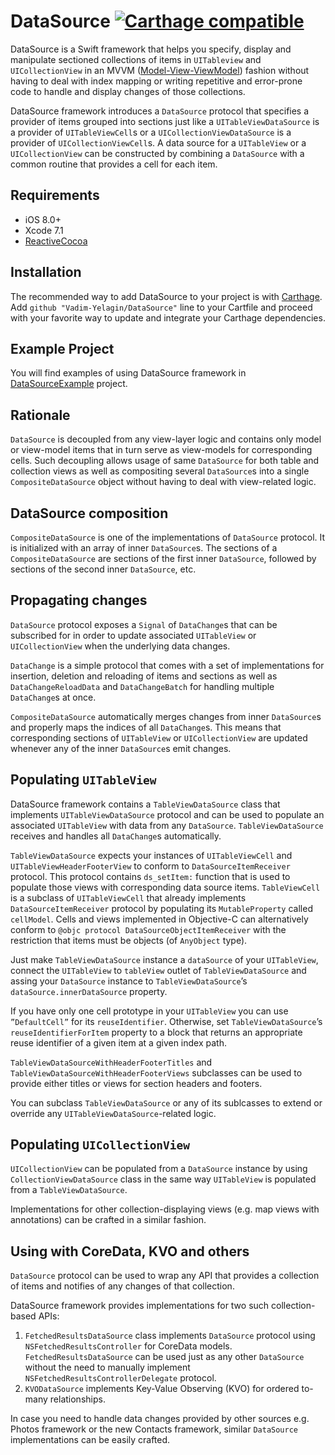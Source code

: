 # DataSource [![Carthage compatible](https://img.shields.io/badge/Carthage-compatible-4BC51D.svg?style=flat)](https://github.com/Carthage/Carthage)

DataSource is a Swift framework that helps you specify, display and manipulate sectioned collections of items in `UITableview`  and `UICollectionView` in an MVVM ([Model-View-ViewModel](https://en.wikipedia.org/wiki/Model_View_ViewModel)) fashion without having to deal with index mapping or writing repetitive and error-prone code to handle and display changes of those collections.

DataSource framework introduces a `DataSource` protocol that specifies a provider of items grouped into sections just like a `UITableViewDataSource` is a provider of `UITableViewCell`s or a `UICollectionViewDataSource` is a provider of `UICollectionViewCell`s.
A data source for a `UITableView` or a `UICollectionView` can be constructed by combining a `DataSource` with a common routine that provides a cell for each item.

## Requirements

* iOS 8.0+
* Xcode 7.1
* [ReactiveCocoa](https://github.com/ReactiveCocoa/ReactiveCocoa/releases/)

## Installation

The recommended way to add DataSource to your project is with [Carthage](https://github.com/Carthage/Carthage/releases/).
Add `github "Vadim-Yelagin/DataSource"` line to your Cartfile and proceed with your favorite way to update and integrate your Carthage dependencies.

## Example Project

You will find examples of using DataSource framework in [DataSourceExample](https://github.com/Vadim-Yelagin/DataSourceExample) project.

## Rationale

`DataSource` is decoupled from any view-layer logic and contains only model or view-model items that in turn serve as view-models for corresponding cells.
Such decoupling allows usage of same `DataSource` for both table and collection views as well as compositing several `DataSource`s into a single `CompositeDataSource` object without having to deal with view-related logic.

## DataSource composition

`CompositeDataSource` is one of the implementations of `DataSource` protocol. It is initialized with an array of inner `DataSource`s. The sections of a `CompositeDataSource` are sections of the first inner `DataSource`, followed by sections of the second inner `DataSource`, etc.

## Propagating changes

`DataSource` protocol exposes a `Signal` of `DataChange`s that can be subscribed for in order to update associated `UITableView` or `UICollectionView` when the underlying data changes.

`DataChange` is a simple protocol that comes with a set of implementations for insertion, deletion and reloading of items and sections as well as `DataChangeReloadData` and `DataChangeBatch` for handling multiple `DataChange`s at once.

`CompositeDataSource` automatically merges changes from inner `DataSource`s and properly maps the indices of all `DataChange`s. This means that corresponding sections of `UITableView` or `UICollectionView` are updated whenever any of the inner `DataSource`s emit changes.

## Populating `UITableView`

DataSource framework contains a `TableViewDataSource` class that implements `UITableViewDataSource` protocol and can be used to populate an associated `UITableView` with data from any `DataSource`. `TableViewDataSource` receives and handles all `DataChange`s automatically.

`TableViewDataSource` expects your instances of `UITableViewCell` and `UITableViewHeaderFooterView` to conform to `DataSourceItemReceiver` protocol. This protocol contains `ds_setItem:` function that is used to populate those views with corresponding data source items. `TableViewCell` is a subclass of `UITableViewCell` that already implements `DataSourceItemReceiver` protocol by populating its `MutableProperty` called `cellModel`. Cells and views implemented in Objective-C can alternatively conform to `@objc protocol DataSourceObjectItemReceiver` with the restriction that items must be objects (of `AnyObject` type).

Just make `TableViewDataSource` instance a `dataSource` of your `UITableView`, connect the `UITableView` to `tableView` outlet of `TableViewDataSource` and assing your `DataSource` instance to `TableViewDataSource`’s `dataSource.innerDataSource` property.

If you have only one cell prototype in your `UITableView` you can use `”DefaultCell”` for its `reuseIdentifier`. Otherwise, set `TableViewDataSource`’s `reuseIdentifierForItem` property to a block that returns an appropriate reuse identifier of a given item at a given index path.

`TableViewDataSourceWithHeaderFooterTitles` and `TableViewDataSourceWithHeaderFooterViews` subclasses can be used to provide either titles or views for section headers and footers.

You can subclass `TableViewDataSource` or any of its sublcasses to extend or override any `UITableViewDataSource`-related logic.

## Populating `UICollectionView`

`UICollectionView` can be populated from a `DataSource` instance by using `CollectionViewDataSource` class in the same way `UITableView` is populated from a `TableViewDataSource`.

Implementations for other collection-displaying views (e.g. map views with annotations) can be crafted in a similar fashion.

## Using with CoreData, KVO and others

`DataSource` protocol can be used to wrap any API that provides a collection of items and notifies of any changes of that collection.

DataSource framework provides implementations for two such collection-based APIs:

1. `FetchedResultsDataSource` class implements `DataSource` protocol using `NSFetchedResultsController` for CoreData models.
`FetchedResultsDataSource` can be used just as any other `DataSource` without the need to manually implement `NSFetchedResultsControllerDelegate` protocol.
2. `KVODataSource` implements Key-Value Observing (KVO) for ordered to-many relationships.

In case you need to handle data changes provided by other sources e.g. Photos framework or the new Contacts framework, similar `DataSource` implementations can be easily crafted.

